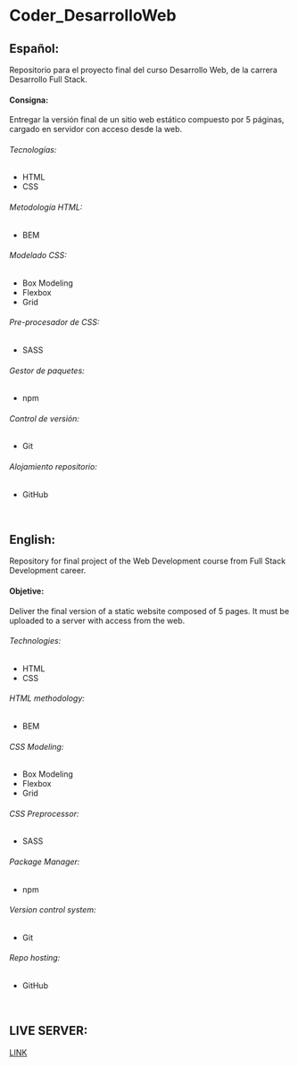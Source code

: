 # Coder_DesarrolloWeb

## Español:
Repositorio para el proyecto final del curso Desarrollo Web, de la carrera Desarrollo Full Stack.

#### Consigna: 
Entregar la versión final de un sitio web estático compuesto por 5 páginas, cargado en servidor con acceso desde la web.

###### Tecnologías:
- HTML
- CSS

###### Metodología HTML:
- BEM

###### Modelado CSS:
- Box Modeling
- Flexbox
- Grid

###### Pre-procesador de CSS:
- SASS

###### Gestor de paquetes:
- npm

###### Control de versión:
- Git

###### Alojamiento repositorio:
- GitHub

<br />

## English:
Repository for final project of the Web Development course from Full Stack Development career.

#### Objetive: 
Deliver the final version of a static website composed of 5 pages. It must be uploaded to a server with access from the web.

###### Technologies:
- HTML
- CSS

###### HTML methodology:
- BEM

###### CSS Modeling:
- Box Modeling
- Flexbox
- Grid

###### CSS Preprocessor:
- SASS

###### Package Manager:
- npm

###### Version control system:
- Git

###### Repo hosting:
- GitHub

<br />

## LIVE SERVER:
[LINK](https://martinbrown.netlify.app)
